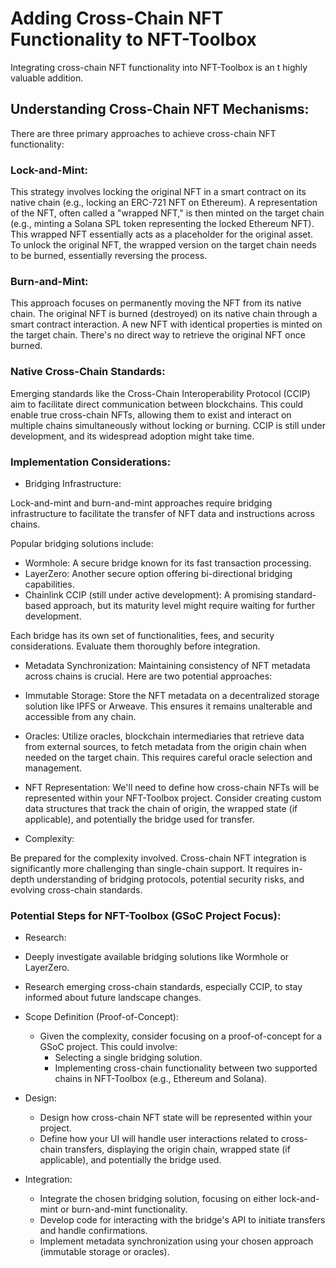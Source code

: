# Adding Cross-Chain NFT Functionality to NFT-Toolbox

Integrating cross-chain NFT functionality into NFT-Toolbox is an t highly valuable addition. 

## Understanding Cross-Chain NFT Mechanisms:

There are three primary approaches to achieve cross-chain NFT functionality:

### Lock-and-Mint:

This strategy involves locking the original NFT in a smart contract on its native chain (e.g., locking an ERC-721 NFT on Ethereum).
A representation of the NFT, often called a "wrapped NFT," is then minted on the target chain (e.g., minting a Solana SPL token representing the locked Ethereum NFT). This wrapped NFT essentially acts as a placeholder for the original asset.
To unlock the original NFT, the wrapped version on the target chain needs to be burned, essentially reversing the process.

### Burn-and-Mint:

This approach focuses on permanently moving the NFT from its native chain.
The original NFT is burned (destroyed) on its native chain through a smart contract interaction.
A new NFT with identical properties is minted on the target chain.
There's no direct way to retrieve the original NFT once burned.

### Native Cross-Chain Standards:

Emerging standards like the Cross-Chain Interoperability Protocol (CCIP) aim to facilitate direct communication between blockchains.
This could enable true cross-chain NFTs, allowing them to exist and interact on multiple chains simultaneously without locking or burning.
CCIP is still under development, and its widespread adoption might take time.

### Implementation Considerations:

- Bridging Infrastructure:

Lock-and-mint and burn-and-mint approaches require bridging infrastructure to facilitate the transfer of NFT data and instructions across chains.

Popular bridging solutions include:
 - Wormhole: A secure bridge known for its fast transaction processing.
 - LayerZero: Another secure option offering bi-directional bridging capabilities.
 - Chainlink CCIP (still under active development): A promising standard-based approach, but its maturity level might require waiting for  further development.

Each bridge has its own set of functionalities, fees, and security considerations. Evaluate them thoroughly before integration.

- Metadata Synchronization:
  Maintaining consistency of NFT metadata across chains is crucial. Here are two potential approaches:
 - Immutable Storage: Store the NFT metadata on a decentralized storage solution like IPFS or Arweave. This ensures it remains unalterable and accessible from any 
  chain.
 - Oracles: Utilize oracles, blockchain intermediaries that retrieve data from external sources, to fetch metadata from the origin chain when needed on the target 
   chain. This requires careful oracle selection and management.

- NFT Representation: We'll need to define how cross-chain NFTs will be represented within your NFT-Toolbox project. Consider creating custom data structures that track the chain of origin, the wrapped state (if applicable), and potentially the bridge used for transfer.

- Complexity:

Be prepared for the complexity involved. Cross-chain NFT integration is significantly more challenging than single-chain support. It requires in-depth understanding of bridging protocols, potential security risks, and evolving cross-chain standards.

### Potential Steps for NFT-Toolbox (GSoC Project Focus):

- Research:

 - Deeply investigate available bridging solutions like Wormhole or LayerZero.
 - Research emerging cross-chain standards, especially CCIP, to stay informed about future landscape changes.

- Scope Definition (Proof-of-Concept):
    - Given the complexity, consider focusing on a proof-of-concept for a GSoC project. This could involve:
      - Selecting a single bridging solution.
      - Implementing cross-chain functionality between two supported chains in NFT-Toolbox (e.g., Ethereum and Solana).

- Design:

  - Design how cross-chain NFT state will be represented within your project.
  - Define how your UI will handle user interactions related to cross-chain transfers, displaying the origin chain, wrapped state (if applicable), and potentially the bridge used.

- Integration:

  - Integrate the chosen bridging solution, focusing on either lock-and-mint or burn-and-mint functionality.
  - Develop code for interacting with the bridge's API to initiate transfers and handle confirmations.
  - Implement metadata synchronization using your chosen approach (immutable storage or oracles).
